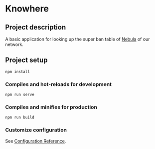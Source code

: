 # Knowhere

## Project description
A basic application for looking up the super ban table of [Nebula](https://github.com/Squirrel-Network/Nebula8) of our network.

## Project setup
```
npm install
```

### Compiles and hot-reloads for development
```
npm run serve
```

### Compiles and minifies for production
```
npm run build
```

### Customize configuration
See [Configuration Reference](https://cli.vuejs.org/config/).
